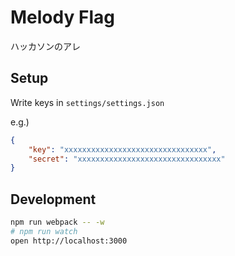 # Melody Flag

ハッカソンのアレ

## Setup

Write keys in `settings/settings.json`

e.g.)

```json
{
	"key": "xxxxxxxxxxxxxxxxxxxxxxxxxxxxxxxx",
	"secret": "xxxxxxxxxxxxxxxxxxxxxxxxxxxxxxxx"
}
```

## Development

```bash
npm run webpack -- -w
# npm run watch
open http://localhost:3000
```
